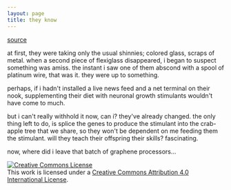 ```yaml
---
layout: page
title: they know
---
```

[source](https://www.instagram.com/p/CF0ILA-g2Si)

at first, they were taking only the usual shinnies; colored glass, scraps of metal.
when a second piece of flexiglass disappeared, i began to suspect something was amiss.
the instant i saw one of them abscond with a spool of platinum wire, that was it.
they were up to something.

perhaps, if i hadn't installed a live news feed and a net terminal on their nook, supplementing their diet with neuronal growth stimulants wouldn't have come to much.

but i can't really withhold it now, can i?
they've already changed.
the only thing left to do, is splice the genes to produce the stimulant into the crab-apple tree that we share, so they won't be dependent on me feeding them the stimulant.
will they teach their offspring their skills?
fascinating.

now, where did i leave that batch of graphene processors...


<a rel="license" href="http://creativecommons.org/licenses/by/4.0/"><img alt="Creative Commons License" style="border-width:0" src="https://i.creativecommons.org/l/by/4.0/88x31.png" /></a><br />This work is licensed under a <a rel="license" href="http://creativecommons.org/licenses/by/4.0/">Creative Commons Attribution 4.0 International License</a>.

